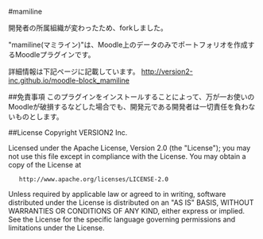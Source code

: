 #mamiline

開発者の所属組織が変わったため、forkしました。

"mamiline(マミライン)"は、Moodle上のデータのみでポートフォリオを作成するMoodleプラグインです。

詳細情報は下記ページに記載しています。
http://version2-inc.github.io/moodle-block_mamiline

##免責事項
このプラグインをインストールすることによって、万が一お使いのMoodleが破損するなどした場合でも、開発元である開発者は一切責任を負わないものとします。

##License
Copyright VERSION2 Inc.

   Licensed under the Apache License, Version 2.0 (the "License");
   you may not use this file except in compliance with the License.
   You may obtain a copy of the License at

       http://www.apache.org/licenses/LICENSE-2.0

   Unless required by applicable law or agreed to in writing, software
   distributed under the License is distributed on an "AS IS" BASIS,
   WITHOUT WARRANTIES OR CONDITIONS OF ANY KIND, either express or implied.
   See the License for the specific language governing permissions and
   limitations under the License.
